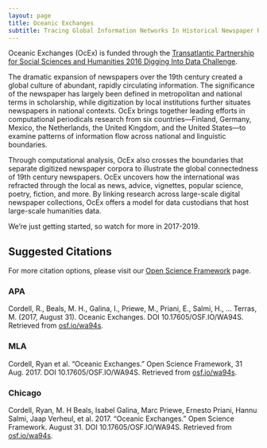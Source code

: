```yaml
---
layout: page
title: Oceanic Exchanges
subtitle: Tracing Global Information Networks In Historical Newspaper Repositories, 1840-1914
---
```


Oceanic Exchanges (OcEx) is funded through the [Transatlantic Partnership for Social Sciences and Humanities 2016 Digging Into Data Challenge](https://diggingintodata.org/awards/2016/project/oceanic-exchanges-tracing-global-information-networks-historical-newspaper).

The dramatic expansion of newspapers over the 19th century created a global culture of abundant, rapidly circulating information. The significance of the newspaper has largely been defined in metropolitan and national terms in scholarship, while digitization by local institutions further situates newspapers in national contexts. OcEx brings together leading efforts in computational periodicals research from six countries—Finland, Germany, Mexico, the Netherlands, the United Kingdom, and the United States—to examine patterns of information flow across national and linguistic boundaries. 

Through computational analysis, OcEx also crosses the boundaries that separate digitized newspaper corpora to illustrate the global connectedness of 19th century newspapers. OcEx uncovers how the international was refracted through the local as news, advice, vignettes, popular science, poetry, fiction, and more. By linking research across large-scale digital newspaper collections, OcEx offers a model for data custodians that host large-scale humanities data.

We’re just getting started, so watch for more in 2017-2019.

## Suggested Citations

For more citation options, please visit our [Open Science Framework](osf.io/wa94s) page.

### APA

Cordell, R., Beals, M. H., Galina, I., Priewe, M., Priani, E., Salmi, H., … Terras, M. (2017, August 31). Oceanic Exchanges. DOI 10.17605/OSF.IO/WA94S. Retrieved from [osf.io/wa94s](osf.io/wa94s).

### MLA

Cordell, Ryan et al. “Oceanic Exchanges.” Open Science Framework, 31 Aug. 2017. DOI 10.17605/OSF.IO/WA94S. Retrieved from [osf.io/wa94s](osf.io/wa94s).

### Chicago
Cordell, Ryan, M. H Beals, Isabel Galina, Marc Priewe, Ernesto Priani, Hannu Salmi, Jaap Verheul, et al. 2017. “Oceanic Exchanges.” Open Science Framework. August 31. DOI 10.17605/OSF.IO/WA94S. Retrieved from [osf.io/wa94s](osf.io/wa94s).